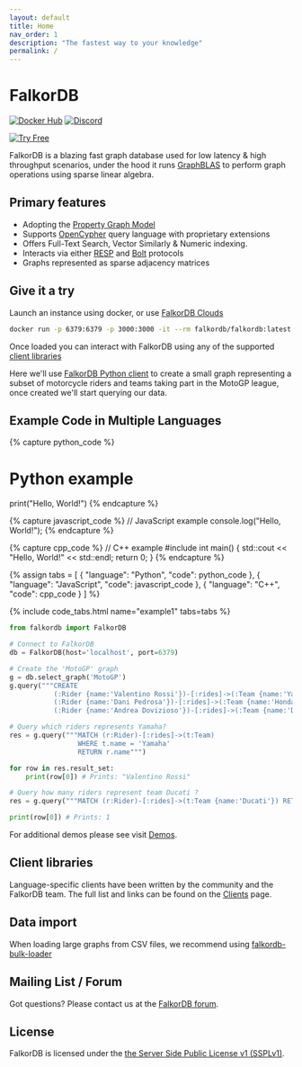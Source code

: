 ```yaml
---
layout: default
title: Home
nav_order: 1
description: "The fastest way to your knowledge"
permalink: /
---
```


# FalkorDB

[![Docker Hub](https://img.shields.io/docker/pulls/falkordb/falkordb?label=Docker)](https://hub.docker.com/r/falkordb/falkordb/)
[![Discord](https://img.shields.io/discord/1146782921294884966?style=flat-square)](https://discord.gg/ErBEqN9E)

[![Try Free](https://img.shields.io/badge/Try%20Free-FalkorDB%20Cloud-FF8101?labelColor=FDE900&style=for-the-badge&link=https://app.falkordb.cloud)](https://app.falkordb.cloud)


FalkorDB is a blazing fast graph database used for low latency & high throughput scenarios, under the hood it runs [GraphBLAS](http://faculty.cse.tamu.edu/davis/GraphBLAS.html)  to perform graph operations using sparse linear algebra.

## Primary features

* Adopting the [Property Graph Model](https://github.com/opencypher/openCypher/blob/master/docs/property-graph-model.adoc)
* Supports [OpenCypher](http://www.opencypher.org/) query language with proprietary extensions
* Offers Full-Text Search, Vector Similarly & Numeric indexing.
* Interacts via either [RESP](https://redis.io/docs/reference/protocol-spec/) and [Bolt](https://en.wikipedia.org/wiki/Bolt_(network_protocol)) protocols
* Graphs represented as sparse adjacency matrices


## Give it a try

Launch an instance using docker, or use [FalkorDB Clouds](https://app.falkordb.cloud)

```sh
docker run -p 6379:6379 -p 3000:3000 -it --rm falkordb/falkordb:latest
```

Once loaded you can interact with FalkorDB using any of the supported [client libraries](/clients)

Here we'll use [FalkorDB Python client](https://pypi.org/project/FalkorDB/) to create a small graph representing a subset of motorcycle riders and teams taking part in the MotoGP league, once created we'll start querying our data.


## Example Code in Multiple Languages

{% capture python_code %}
# Python example
print("Hello, World!")
{% endcapture %}

{% capture javascript_code %}
// JavaScript example
console.log("Hello, World!");
{% endcapture %}

{% capture cpp_code %}
// C++ example
#include <iostream>
int main() {
  std::cout << "Hello, World!" << std::endl;
  return 0;
}
{% endcapture %}

{% assign tabs = 
  [
    { "language": "Python", "code": python_code }, 
    { "language": "JavaScript", "code": javascript_code }, 
    { "language": "C++", "code": cpp_code }
  ] 
%}

{% include code_tabs.html name="example1" tabs=tabs %}



```python
from falkordb import FalkorDB

# Connect to FalkorDB
db = FalkorDB(host='localhost', port=6379)

# Create the 'MotoGP' graph
g = db.select_graph('MotoGP')
g.query("""CREATE
           (:Rider {name:'Valentino Rossi'})-[:rides]->(:Team {name:'Yamaha'}),
           (:Rider {name:'Dani Pedrosa'})-[:rides]->(:Team {name:'Honda'}),
           (:Rider {name:'Andrea Dovizioso'})-[:rides]->(:Team {name:'Ducati'})""")

# Query which riders represents Yamaha?
res = g.query("""MATCH (r:Rider)-[:rides]->(t:Team)
                 WHERE t.name = 'Yamaha'
                 RETURN r.name""")

for row in res.result_set:
    print(row[0]) # Prints: "Valentino Rossi"

# Query how many riders represent team Ducati ?
res = g.query("""MATCH (r:Rider)-[:rides]->(t:Team {name:'Ducati'}) RETURN count(r)""")

print(row[0]) # Prints: 1
```

For additional demos please see visit [Demos](https://github.com/FalkorDB/demos).

## Client libraries

Language-specific clients have been written by the community and the FalkorDB team.
The full list and links can be found on the [Clients](/clients) page.

## Data import

When loading large graphs from CSV files, we recommend using [falkordb-bulk-loader](https://github.com/falkordb/falkordb-bulk-loader)

## Mailing List / Forum

Got questions? Please contact us at the [FalkorDB forum](https://github.com/FalkorDB/FalkorDB/discussions).

## License

FalkorDB is licensed under the [the Server Side Public License v1 (SSPLv1)](https://github.com/FalkorDB/FalkorDB/blob/master/LICENSE.txt).
